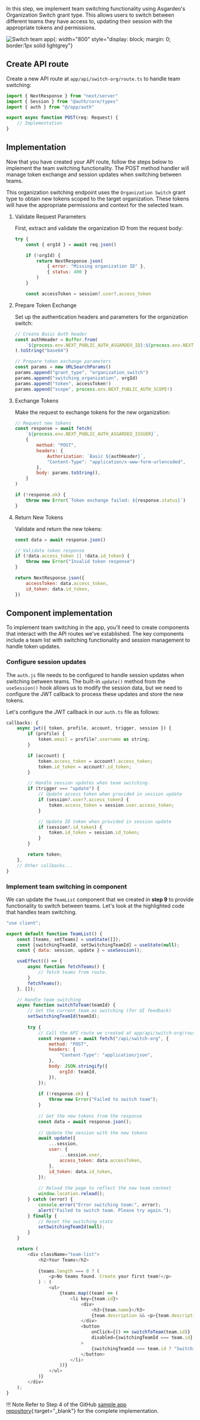 
In this step, we implement team switching functionality using Asgardeo's Organization Switch grant type. This allows users to switch between different teams they have access to, updating their session with the appropriate tokens and permissions.

![Switch team app]({{base_path}}/assets/img/complete-guides/nextjs-b2b/image13.png){: width="800" style="display: block; margin: 0; border:1px solid lightgrey"}

## Create API route

Create a new API route at `app/api/switch-org/route.ts` to handle team switching:

```javascript title="app/api/switch-org/route.ts"
import { NextResponse } from "next/server"
import { Session } from "@auth/core/types"
import { auth } from "@/app/auth"

export async function POST(req: Request) {
    // Implementation
}
```

## Implementation

Now that you have created your API route, follow the steps below to implement the team switching functionality. The POST method handler will manage token exchange and session updates when switching between teams.

This organization switching endpoint uses the `Organization Switch` grant type to obtain new tokens scoped to the target organization. These tokens will have the appropriate permissions and context for the selected team.

1. Validate Request Parameters

    First, extract and validate the organization ID from the request body:

    ```javascript title="app/api/switch-org/route.ts"
    try {
        const { orgId } = await req.json()

        if (!orgId) {
            return NextResponse.json(
                { error: "Missing organization ID" }, 
                { status: 400 }
            )
        }

        const accessToken = session?.user?.access_token
    ```

2. Prepare Token Exchange

    Set up the authentication headers and parameters for the organization switch:

    ```javascript title="app/api/switch-org/route.ts"
    // Create Basic Auth header
    const authHeader = Buffer.from(
        `${process.env.NEXT_PUBLIC_AUTH_ASGARDEO_ID}:${process.env.NEXT_PUBLIC_AUTH_ASGARDEO_SECRET}`
    ).toString("base64")

    // Prepare token exchange parameters
    const params = new URLSearchParams()
    params.append("grant_type", "organization_switch")
    params.append("switching_organization", orgId)
    params.append("token", accessToken!)
    params.append("scope", process.env.NEXT_PUBLIC_AUTH_SCOPE!)
    ```

3. Exchange Tokens

    Make the request to exchange tokens for the new organization:

    ```javascript title="app/api/switch-org/route.ts"
    // Request new tokens
    const response = await fetch(
        `${process.env.NEXT_PUBLIC_AUTH_ASGARDEO_ISSUER}`,
        {
            method: "POST",
            headers: {
                Authorization: `Basic ${authHeader}`,
                "Content-Type": "application/x-www-form-urlencoded",
            },
            body: params.toString(),
        }
    )

    if (!response.ok) {
        throw new Error(`Token exchange failed: ${response.status}`)
    }
    ```

4. Return New Tokens

    Validate and return the new tokens:

    ```javascript title="app/api/switch-org/route.ts"
    const data = await response.json()

    // Validate token response
    if (!data.access_token || !data.id_token) {
        throw new Error("Invalid token response")
    }

    return NextResponse.json({
        accessToken: data.access_token,
        id_token: data.id_token,
    })
    ```

## Component implementation

To implement team switching in the app, you'll need to create components that interact with the API routes we've established. The key components include a team list with switching functionality and session management to handle token updates.

### Configure session updates

The `auth.js` file needs to be configured to handle session updates when switching between teams. The built-in `update()` method from the `useSession()` hook allows us to modify the session data, but we need to configure the JWT callback to process these updates and store the new tokens.

Let's configure the JWT callback in our `auth.ts` file as follows:

```javascript title="auth.ts" hl_lines="2 12-23"
callbacks: {
    async jwt({ token, profile, account, trigger, session }) {
        if (profile) {
            token.email = profile?.username as string;
        }

        if (account) {
            token.access_token = account?.access_token;
            token.id_token = account?.id_token;
        }

        // Handle session updates when team switching.
        if (trigger === "update") {
            // Update access token when provided in session update
            if (session?.user?.access_token) {
                token.access_token = session.user.access_token;
            }

            // Update ID token when provided in session update
            if (session?.id_token) {
                token.id_token = session.id_token;
            }
        }

        return token;
    },
    // Other callbacks...
}
```

### Implement team switching in component

We can update the `TeamList` component that we created in **step 9** to provide functionality to switch between teams. Let's look at the highlighted code that handles team switching.

```javascript title="components/TeamList.tsx" hl_lines="6 15-58 74-79"
"use client";

export default function TeamList() {
    const [teams, setTeams] = useState([]);
    const [switchingTeamId, setSwitchingTeamId] = useState(null);
    const { data: session, update } = useSession();

    useEffect(() => {
        async function fetchTeams() {
            // fetch teams from route.
        }
        fetchTeams();
    }, []);

    // Handle team switching
    async function switchToTeam(teamId) {
        // Set the current team as switching (for UI feedback)
        setSwitchingTeamId(teamId);
        
        try {
            // Call the API route we created at app/api/switch-org/route.ts
            const response = await fetch("/api/switch-org", {
                method: "POST",
                headers: {
                    "Content-Type": "application/json",
                },
                body: JSON.stringify({
                    orgId: teamId,
                }),
            });
            
            if (!response.ok) {
                throw new Error("Failed to switch team");
            }
            
            // Get the new tokens from the response
            const data = await response.json();
            
            // Update the session with the new tokens
            await update({
                ...session,
                user: {
                    ...session.user,
                    access_token: data.accessToken,
                },
                id_token: data.id_token,
            });
            
            // Reload the page to reflect the new team context
            window.location.reload();
        } catch (error) {
            console.error("Error switching team:", error);
            alert("Failed to switch team. Please try again.");
        } finally {
            // Reset the switching state
            setSwitchingTeamId(null);
        }
    }

    return (
        <div className="team-list">
            <h2>Your Teams</h2>
            
            {teams.length === 0 ? (
                <p>No teams found. Create your first team!</p>
            ) : (
                <ul>
                    {teams.map((team) => (
                        <li key={team.id}>
                            <div>
                                <h3>{team.name}</h3>
                                {team.description && <p>{team.description}</p>}
                            </div>
                            <button 
                                onClick={() => switchToTeam(team.id)}
                                disabled={switchingTeamId === team.id}
                            >
                                {switchingTeamId === team.id ? "Switching..." : "Switch to Team"}
                            </button>
                        </li>
                    ))}
                </ul>
            )}
        </div>
    );
}

```

!!! Note
    Refer to Step 4 of the GitHub [sample app repository](https://github.com/savindi7/asgardeo-next-b2b-sample-app){:target="\_blank"} for the complete implementation.
